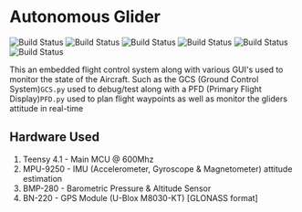 # Autonomous Glider 

![Build Status](https://img.shields.io/github/last-commit/RaymondBello/Glider-Autopilot) ![Build Status](https://img.shields.io/github/issues-raw/RaymondBello/Glider-Autopilot) ![Build Status](https://img.shields.io/github/contributors/RaymondBello/Glider-Autopilot?color) 
![Build Status](https://img.shields.io/github/languages/top/RaymondBello/Glider-Autopilot) ![Build Status](https://img.shields.io/github/languages/count/RaymondBello/Glider-Autopilot) 
![Build Status](https://img.shields.io/github/repo-size/RaymondBello/Glider-Autopilot?color=red) 

This an embedded flight control system along with various GUI's used to monitor the state of the Aircraft.
Such as the GCS (Ground Control System)```GCS.py``` used to debug/test along with a PFD 
(Primary Flight Display)```PFD.py``` used to plan flight waypoints as well as monitor the gliders attitude in real-time

## Hardware Used
1. Teensy 4.1 - Main MCU @ 600Mhz
2. MPU-9250 - IMU (Accelerometer, Gyroscope & Magnetometer) attitude estimation
3. BMP-280 - Barometric Pressure & Altitude Sensor 
4. BN-220 - GPS Module (U-Blox M8030-KT) [GLONASS format]
